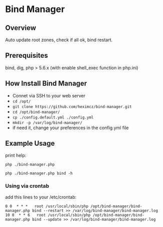 # Bind Manager


## Overview

Auto update root zones, check if all ok, bind restart.

## Prerequisites

bind, dig, php > 5.6.x (with enable shell_exec function in php.ini)

## How Install Bind Manager

 - Connet via SSH to your web server
 - ```cd /opt/```
 - ```git clone https://github.com/heximcz/bind-manager.git```
 - ```cd /opt/bind-manager/```
 - ```cp ./config.default.yml ./config.yml```
 - ```mkdir -p /var/log/bind-manager/```
 -  if need it, change your preferences in the config.yml file

## Example Usage

print help:

```php ./bind-manager.php```

```php ./bind-manager.php bind -h```

### Using via crontab

add this lines to your /etc/crontab:

```0 0  * * *   root /usr/local/sbin/php /opt/bind-manager/bind-manager.php bind --restart >> /var/log/bind-manager/bind-manager.log```
```10 0  * * 6   root /usr/local/sbin/php /opt/bind-manager/bind-manager.php bind --update >> /var/log/bind-manager/bind-manager.log```
